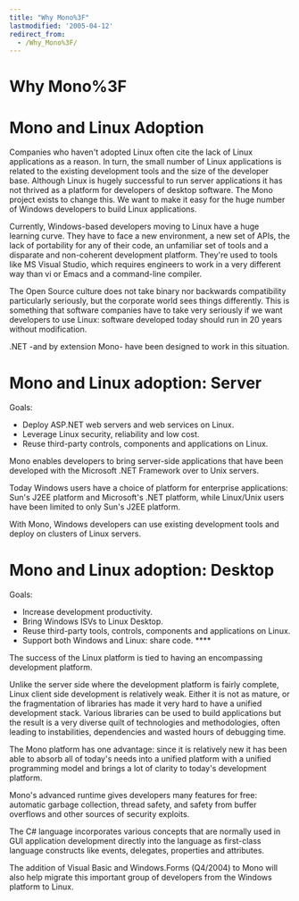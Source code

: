 ```yaml
---
title: "Why Mono%3F"
lastmodified: '2005-04-12'
redirect_from:
  - /Why_Mono%3F/
---
```


Why Mono%3F
===========

Mono and Linux Adoption
=======================

Companies who haven't adopted Linux often cite the lack of Linux applications as a reason. In turn, the small number of Linux applications is related to the existing development tools and the size of the developer base. Although Linux is hugely successful to run server applications it has not thrived as a platform for developers of desktop software. The Mono project exists to change this. We want to make it easy for the huge number of Windows developers to build Linux applications.

Currently, Windows-based developers moving to Linux have a huge learning curve. They have to face a new environment, a new set of APIs, the lack of portability for any of their code, an unfamiliar set of tools and a disparate and non-coherent development platform. They're used to tools like MS Visual Studio, which requires engineers to work in a very different way than vi or Emacs and a command-line compiler.

The Open Source culture does not take binary nor backwards compatibility particularly seriously, but the corporate world sees things differently. This is something that software companies have to take very seriously if we want developers to use Linux: software developed today should run in 20 years without modification.

.NET -and by extension Mono- have been designed to work in this situation.

Mono and Linux adoption: Server
===============================

Goals:

-   Deploy ASP.NET web servers and web services on Linux.
-   Leverage Linux security, reliability and low cost.
-   Reuse third-party controls, components and applications on Linux.

Mono enables developers to bring server-side applications that have been developed with the Microsoft .NET Framework over to Unix servers.

Today Windows users have a choice of platform for enterprise applications: Sun's J2EE platform and Microsoft's .NET platform, while Linux/Unix users have been limited to only Sun's J2EE platform.

With Mono, Windows developers can use existing development tools and deploy on clusters of Linux servers.

Mono and Linux adoption: Desktop
================================

Goals:

-   Increase development productivity.
-   Bring Windows ISVs to Linux Desktop.
-   Reuse third-party tools, controls, components and applications on Linux.
-   Support both Windows and Linux: share code. ****

The success of the Linux platform is tied to having an encompassing development platform.

Unlike the server side where the development platform is fairly complete, Linux client side development is relatively weak. Either it is not as mature, or the fragmentation of libraries has made it very hard to have a unified development stack. Various libraries can be used to build applications but the result is a very diverse quilt of technologies and methodologies, often leading to instabilities, dependencies and wasted hours of debugging time.

The Mono platform has one advantage: since it is relatively new it has been able to absorb all of today's needs into a unified platform with a unified programming model and brings a lot of clarity to today's development platform.

Mono's advanced runtime gives developers many features for free: automatic garbage collection, thread safety, and safety from buffer overflows and other sources of security exploits.

The C\# language incorporates various concepts that are normally used in GUI application development directly into the language as first-class language constructs like events, delegates, properties and attributes.

The addition of Visual Basic and Windows.Forms (Q4/2004) to Mono will also help migrate this important group of developers from the Windows platform to Linux.

